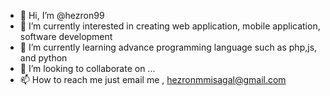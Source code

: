 - 👋 Hi, I’m @hezron99
- 👀 I’m currently interested in creating web application, mobile application, software development
- 🌱 I’m currently learning advance programming language such as php,js, and python
- 💞️ I’m looking to collaborate on ...
- 📫 How to reach me just email me , hezronmmisagal@gmail.com

<!---
hezron99/hezron99 is a ✨ special ✨ repository because its `README.md` (this file) appears on your GitHub profile.
You can click the Preview link to take a look at your changes.
--->
